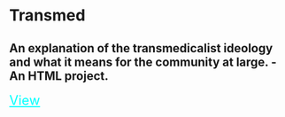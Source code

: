 # Transmed
## An explanation of the transmedicalist ideology and what it means for the community at large. - An HTML project.
<a style="font-size: 24px; color: cyan;" title="@ addie.ml" href="https://addie.ml/transmed" rel="noreferrer" referrer="no-referrer">View</a>